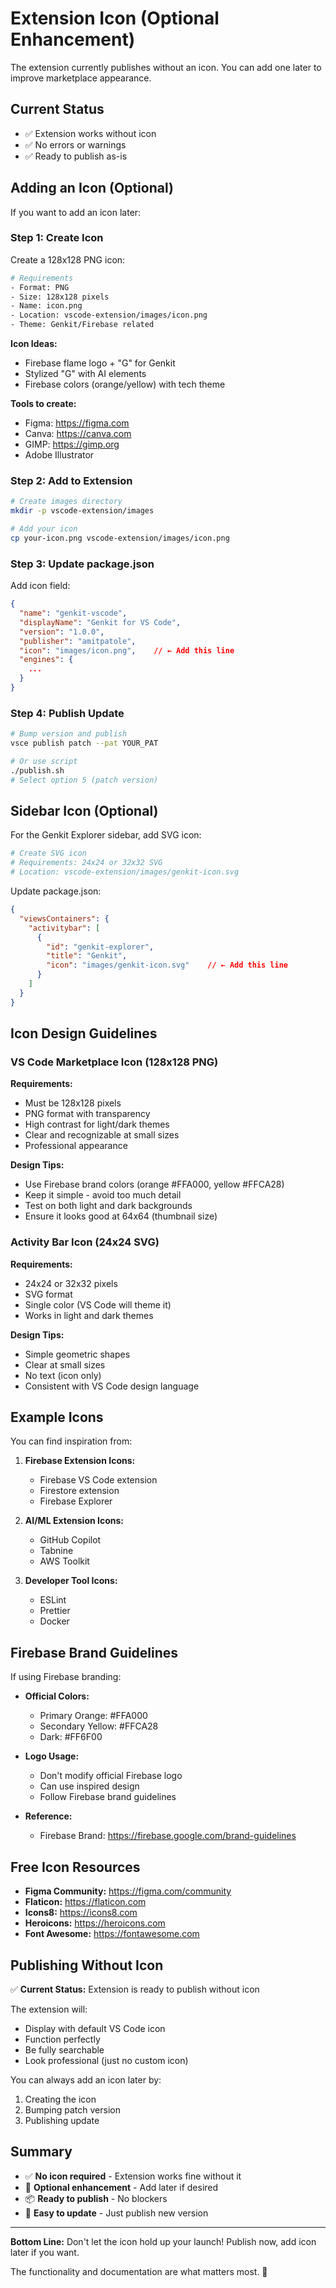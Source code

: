 # Extension Icon (Optional Enhancement)

The extension currently publishes without an icon. You can add one later to improve marketplace appearance.

## Current Status

- ✅ Extension works without icon
- ✅ No errors or warnings
- ✅ Ready to publish as-is

## Adding an Icon (Optional)

If you want to add an icon later:

### Step 1: Create Icon

Create a 128x128 PNG icon:

```bash
# Requirements
- Format: PNG
- Size: 128x128 pixels
- Name: icon.png
- Location: vscode-extension/images/icon.png
- Theme: Genkit/Firebase related
```

**Icon Ideas:**
- Firebase flame logo + "G" for Genkit
- Stylized "G" with AI elements
- Firebase colors (orange/yellow) with tech theme

**Tools to create:**
- Figma: https://figma.com
- Canva: https://canva.com
- GIMP: https://gimp.org
- Adobe Illustrator

### Step 2: Add to Extension

```bash
# Create images directory
mkdir -p vscode-extension/images

# Add your icon
cp your-icon.png vscode-extension/images/icon.png
```

### Step 3: Update package.json

Add icon field:

```json
{
  "name": "genkit-vscode",
  "displayName": "Genkit for VS Code",
  "version": "1.0.0",
  "publisher": "amitpatole",
  "icon": "images/icon.png",    // ← Add this line
  "engines": {
    ...
  }
}
```

### Step 4: Publish Update

```bash
# Bump version and publish
vsce publish patch --pat YOUR_PAT

# Or use script
./publish.sh
# Select option 5 (patch version)
```

## Sidebar Icon (Optional)

For the Genkit Explorer sidebar, add SVG icon:

```bash
# Create SVG icon
# Requirements: 24x24 or 32x32 SVG
# Location: vscode-extension/images/genkit-icon.svg
```

Update package.json:

```json
{
  "viewsContainers": {
    "activitybar": [
      {
        "id": "genkit-explorer",
        "title": "Genkit",
        "icon": "images/genkit-icon.svg"    // ← Add this line
      }
    ]
  }
}
```

## Icon Design Guidelines

### VS Code Marketplace Icon (128x128 PNG)

**Requirements:**
- Must be 128x128 pixels
- PNG format with transparency
- High contrast for light/dark themes
- Clear and recognizable at small sizes
- Professional appearance

**Design Tips:**
- Use Firebase brand colors (orange #FFA000, yellow #FFCA28)
- Keep it simple - avoid too much detail
- Test on both light and dark backgrounds
- Ensure it looks good at 64x64 (thumbnail size)

### Activity Bar Icon (24x24 SVG)

**Requirements:**
- 24x24 or 32x32 pixels
- SVG format
- Single color (VS Code will theme it)
- Works in light and dark themes

**Design Tips:**
- Simple geometric shapes
- Clear at small sizes
- No text (icon only)
- Consistent with VS Code design language

## Example Icons

You can find inspiration from:

1. **Firebase Extension Icons:**
   - Firebase VS Code extension
   - Firestore extension
   - Firebase Explorer

2. **AI/ML Extension Icons:**
   - GitHub Copilot
   - Tabnine
   - AWS Toolkit

3. **Developer Tool Icons:**
   - ESLint
   - Prettier
   - Docker

## Firebase Brand Guidelines

If using Firebase branding:

- **Official Colors:**
  - Primary Orange: #FFA000
  - Secondary Yellow: #FFCA28
  - Dark: #FF6F00

- **Logo Usage:**
  - Don't modify official Firebase logo
  - Can use inspired design
  - Follow Firebase brand guidelines

- **Reference:**
  - Firebase Brand: https://firebase.google.com/brand-guidelines

## Free Icon Resources

- **Figma Community:** https://figma.com/community
- **Flaticon:** https://flaticon.com
- **Icons8:** https://icons8.com
- **Heroicons:** https://heroicons.com
- **Font Awesome:** https://fontawesome.com

## Publishing Without Icon

✅ **Current Status:** Extension is ready to publish without icon

The extension will:
- Display with default VS Code icon
- Function perfectly
- Be fully searchable
- Look professional (just no custom icon)

You can always add an icon later by:
1. Creating the icon
2. Bumping patch version
3. Publishing update

## Summary

- ✅ **No icon required** - Extension works fine without it
- 🎨 **Optional enhancement** - Add later if desired
- 📦 **Ready to publish** - No blockers
- 🔄 **Easy to update** - Just publish new version

---

**Bottom Line:** Don't let the icon hold up your launch! Publish now, add icon later if you want.

The functionality and documentation are what matters most. 🚀
